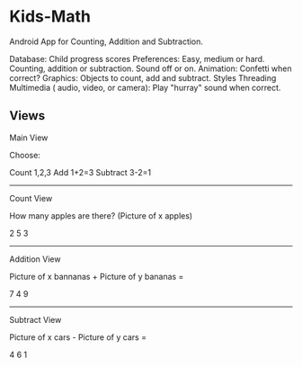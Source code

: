 # Kids-Math
Android App for Counting, Addition and Subtraction.


Database:	Child progress scores
Preferences:	Easy, medium or hard. Counting, addition or subtraction. Sound off or on.
Animation:	Confetti when correct?
Graphics:	Objects to count, add and subtract.
Styles
Threading
Multimedia ( audio, video, or camera):	Play "hurray" sound when correct.


Views
-----------

Main View

Choose:

Count 1,2,3
Add     1+2=3
Subtract 3-2=1

-------------------

Count View

How many apples are there?
(Picture of x apples)

2   5   3   

--------------------

Addition View

Picture of x bannanas + Picture of y bananas =

7   4   9

--------------------------------

Subtract View

Picture of x cars - Picture of y cars =

4   6   1


